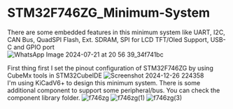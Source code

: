 # STM32F746ZG_Minimum-System
There are some embedded features in this minimum system like UART, I2C, CAN Bus, QuadSPI Flash, Ext. SDRAM, SPI for LCD TFT/Oled Support, USB-C and GPIO port                                              
![WhatsApp Image 2024-07-21 at 20 56 39_34f741bc](https://github.com/user-attachments/assets/0a2e059e-38c8-463a-8ff5-939dd4701ec4)

First thing first I set the pinout configuration of STM32F746ZG by using CubeMx tools in STM32CubeIDE
![Screenshot 2024-12-26 224358](https://github.com/user-attachments/assets/47e7bd09-dbcb-4b12-96f6-396e9ea16d28)                                                          
I'm using KiCadV6+ to design this minimum system. There is some additional component to support some peripheral/bus. You can check the component library folder.
![f746zg](https://github.com/user-attachments/assets/5ee2e605-9a2b-4464-9024-9662884c25d2)
![f746zg(1)](https://github.com/user-attachments/assets/2e81f9af-e7de-4b94-aa2a-511759fa5d59)
![f746zg(3)](https://github.com/user-attachments/assets/eb5d9b9b-c092-4f4c-b037-affc87236f8e)


